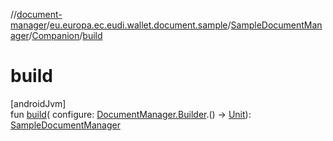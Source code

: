//[document-manager](../../../../index.md)/[eu.europa.ec.eudi.wallet.document.sample](../../index.md)/[SampleDocumentManager](../index.md)/[Companion](index.md)/[build](build.md)

# build

[androidJvm]\
fun [build](build.md)(
configure: [DocumentManager.Builder](../../../eu.europa.ec.eudi.wallet.document/-document-manager/-builder/index.md).()
-&gt; [Unit](https://kotlinlang.org/api/latest/jvm/stdlib/kotlin-stdlib/kotlin/-unit/index.html)): [SampleDocumentManager](../index.md)
